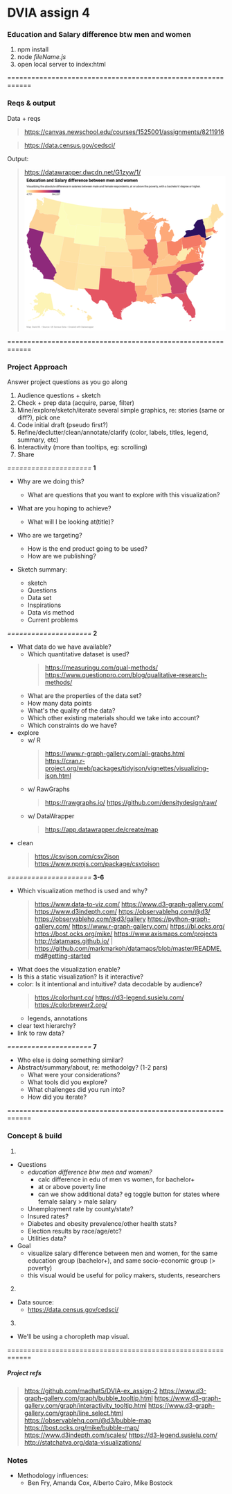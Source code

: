 # DVIA assign 4
### Education and Salary difference btw men and women

1. npm install
2. node *fileName.js*
3. open local server to index:html

============================================================
### Reqs & output

Data + reqs
> https://canvas.newschool.edu/courses/1525001/assignments/8211916

> https://data.census.gov/cedsci/

Output: 
> https://datawrapper.dwcdn.net/G1zyw/1/
![Education and Salary difference between men and women](https://raw.githubusercontent.com/madhat5/DVIA-ex_assign-4/master/deploy/G1zyw-education-and-salary-difference-between-men-and-women.png)


============================================================
### Project Approach
Answer project questions as you go along
1. Audience questions + sketch
2. Check + prep data (acquire, parse, filter)
3. Mine/explore/sketch/iterate several simple graphics, re: stories (same or diff?), pick one
4. Code initial draft (pseudo first?)
5. Refine/declutter/clean/annotate/clarify (color, labels, titles, legend, summary, etc)
6. Interactivity (more than tooltips, eg: scrolling)
7. Share

*=====================*
**1**
- Why are we doing this?
    - What are questions that you want to explore with this visualization?
- What are you hoping to achieve?
    - What will I be looking at(title)?
- Who are we targeting?
    - How is the end product going to be used?
    - How are we publishing?

- Sketch summary:
    - sketch
    - Questions
    - Data set
    - Inspirations
    - Data vis method
    - Current problems

*=====================*
**2**
- What data do we have available? 
    - Which quantitative dataset is used? 
        > https://measuringu.com/qual-methods/
        > https://www.questionpro.com/blog/qualitative-research-methods/
    - What are the properties of the data set? 
    - How many data points
    - What's the quality of the data? 
    - Which other existing materials should we take into account?
    - Which constraints do we have?
- explore
    - w/ R
        > https://www.r-graph-gallery.com/all-graphs.html
        > https://cran.r-project.org/web/packages/tidyjson/vignettes/visualizing-json.html
    - w/ RawGraphs 
        > https://rawgraphs.io/
        > https://github.com/densitydesign/raw/
    - w/ DataWrapper
        > https://app.datawrapper.de/create/map
- clean
    > https://csvjson.com/csv2json
    > https://www.npmjs.com/package/csvtojson

*=====================*
**3-6**
- Which visualization method is used and why?
    > https://www.data-to-viz.com/
    > https://www.d3-graph-gallery.com/
    > https://www.d3indepth.com/
    > https://observablehq.com/@d3/
    > https://observablehq.com/@d3/gallery
    > https://python-graph-gallery.com/
    > https://www.r-graph-gallery.com/
    > https://bl.ocks.org/
    > https://bost.ocks.org/mike/
    > https://www.axismaps.com/projects
    > http://datamaps.github.io/ | https://github.com/markmarkoh/datamaps/blob/master/README.md#getting-started
- What does the visualization enable?
- Is this a static visualization? Is it interactive?
- color: Is it intentional and intuitive? data decodable by audience?
    > https://colorhunt.co/
    > https://d3-legend.susielu.com/
    > https://colorbrewer2.org/
    - legends, annotations
- clear text hierarchy?
- link to raw data?

*=====================*
**7**
- Who else is doing something similar?
- Abstract/summary/about, re: methodolgy? (1-2 pars)
    - What were your considerations? 
    - What tools did you explore? 
    - What challenges did you run into? 
    - How did you iterate?


============================================================

### Concept & build
1. 
- Questions
    - *education difference btw men and women?*
        - calc difference in edu of men vs women, for bachelor+
        - at or above poverty line
        - can we show additional data? eg toggle button for states where female salary > male salary
    - Unemployment rate by county/state?
    - Insured rates?
    - Diabetes and obesity prevalence/other health stats?
    - Election results by race/age/etc?
    - Utilities data?
- Goal
    - visualize salary difference between men and women, for the same education group (bachelor+), and same socio-economic group (> poverty)
    - this visual would be useful for policy makers, students, researchers

2.
- Data source:
    - https://data.census.gov/cedsci/

3.
- We'll be using a choropleth map visual.




============================================================
##### Project refs
> https://github.com/madhat5/DVIA-ex_assign-2
> https://www.d3-graph-gallery.com/graph/bubble_tooltip.html
> https://www.d3-graph-gallery.com/graph/interactivity_tooltip.html
> https://www.d3-graph-gallery.com/graph/line_select.html
> https://observablehq.com/@d3/bubble-map
> https://bost.ocks.org/mike/bubble-map/
> https://www.d3indepth.com/scales/
> https://d3-legend.susielu.com/
> http://statchatva.org/data-visualizations/


### Notes
- Methodology influences:
    - Ben Fry, Amanda Cox, Alberto Cairo, Mike Bostock